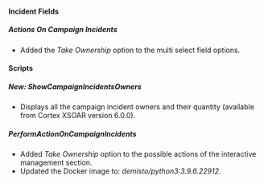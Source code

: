 #### Incident Fields
##### Actions On Campaign Incidents
- Added the *Take Ownership* option to the multi select field options.

#### Scripts
##### New: ShowCampaignIncidentsOwners
- Displays all the campaign incident owners and their quantity (available from Cortex XSOAR version 6.0.0).

##### PerformActionOnCampaignIncidents
- Added *Take Ownership* option to the possible actions of the interactive management section.
- Updated the Docker image to: *demisto/python3:3.9.6.22912*.
